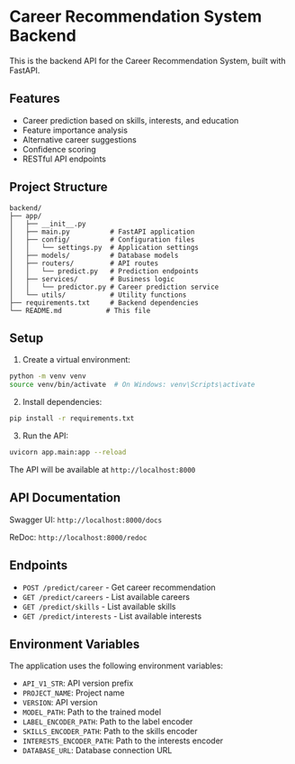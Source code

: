 # Career Recommendation System Backend

This is the backend API for the Career Recommendation System, built with FastAPI.

## Features

- Career prediction based on skills, interests, and education
- Feature importance analysis
- Alternative career suggestions
- Confidence scoring
- RESTful API endpoints

## Project Structure

```
backend/
├── app/
│   ├── __init__.py
│   ├── main.py          # FastAPI application
│   ├── config/          # Configuration files
│   │   └── settings.py  # Application settings
│   ├── models/          # Database models
│   ├── routers/         # API routes
│   │   └── predict.py   # Prediction endpoints
│   ├── services/        # Business logic
│   │   └── predictor.py # Career prediction service
│   └── utils/           # Utility functions
├── requirements.txt     # Backend dependencies
└── README.md           # This file
```

## Setup

1. Create a virtual environment:
```bash
python -m venv venv
source venv/bin/activate  # On Windows: venv\Scripts\activate
```

2. Install dependencies:
```bash
pip install -r requirements.txt
```

3. Run the API:
```bash
uvicorn app.main:app --reload
```

The API will be available at `http://localhost:8000`

## API Documentation

Swagger UI: `http://localhost:8000/docs`

ReDoc: `http://localhost:8000/redoc`

## Endpoints

- `POST /predict/career` - Get career recommendation
- `GET /predict/careers` - List available careers
- `GET /predict/skills` - List available skills
- `GET /predict/interests` - List available interests

## Environment Variables

The application uses the following environment variables:

- `API_V1_STR`: API version prefix
- `PROJECT_NAME`: Project name
- `VERSION`: API version
- `MODEL_PATH`: Path to the trained model
- `LABEL_ENCODER_PATH`: Path to the label encoder
- `SKILLS_ENCODER_PATH`: Path to the skills encoder
- `INTERESTS_ENCODER_PATH`: Path to the interests encoder
- `DATABASE_URL`: Database connection URL
